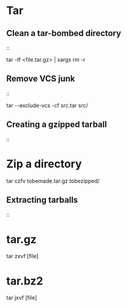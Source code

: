 # Tar
Clean a tar-bombed directory
----------------------------

::

  tar -tf <file.tar.gz> | xargs rm -r

Remove VCS junk
---------------

::

  tar --exclude-vcs -cf src.tar src/

Creating a gzipped tarball
--------------------------

::

  # Zip a directory
  tar czfv tobemade.tar.gz tobezipped/

Extracting tarballs
-------------------

::

  # tar.gz
  tar zxvf [file]

  # tar.bz2
  tar jxvf [file]

